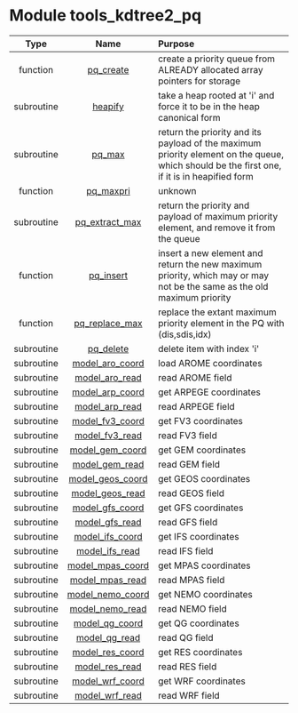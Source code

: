 # Module tools_kdtree2_pq

| Type | Name | Purpose |
| :--: | :--: | :---------- |
| function | [pq_create](https://github.com/benjaminmenetrier/bump-standalone/tree/master/src/tools_kdtree2_pq.F90#L81) | create a priority queue from ALREADY allocated array pointers for storage |
| subroutine | [heapify](https://github.com/benjaminmenetrier/bump-standalone/tree/master/src/tools_kdtree2_pq.F90#L109) | take a heap rooted at 'i' and force it to be in the heap canonical form |
| subroutine | [pq_max](https://github.com/benjaminmenetrier/bump-standalone/tree/master/src/tools_kdtree2_pq.F90#L186) | return the priority and its payload of the maximum priority element on the queue, which should be the first one, if it is in heapified form |
| function | [pq_maxpri](https://github.com/benjaminmenetrier/bump-standalone/tree/master/src/tools_kdtree2_pq.F90#L202) | unknown |
| subroutine | [pq_extract_max](https://github.com/benjaminmenetrier/bump-standalone/tree/master/src/tools_kdtree2_pq.F90#L217) | return the priority and payload of maximum priority element, and remove it from the queue |
| function | [pq_insert](https://github.com/benjaminmenetrier/bump-standalone/tree/master/src/tools_kdtree2_pq.F90#L247) | insert a new element and return the new maximum priority, which may or may not be the same as the old maximum priority |
| function | [pq_replace_max](https://github.com/benjaminmenetrier/bump-standalone/tree/master/src/tools_kdtree2_pq.F90#L294) | replace the extant maximum priority element in the PQ with (dis,sdis,idx) |
| subroutine | [pq_delete](https://github.com/benjaminmenetrier/bump-standalone/tree/master/src/tools_kdtree2_pq.F90#L368) | delete item with index 'i' |
| subroutine | [model_aro_coord](https://github.com/benjaminmenetrier/bump-standalone/tree/master/src/tools_kdtree2_pq.F90#L1) | load AROME coordinates |
| subroutine | [model_aro_read](https://github.com/benjaminmenetrier/bump-standalone/tree/master/src/tools_kdtree2_pq.F90#L102) | read AROME field |
| subroutine | [model_arp_coord](https://github.com/benjaminmenetrier/bump-standalone/tree/master/src/tools_kdtree2_pq.F90#L1) | get ARPEGE coordinates |
| subroutine | [model_arp_read](https://github.com/benjaminmenetrier/bump-standalone/tree/master/src/tools_kdtree2_pq.F90#L89) | read ARPEGE field |
| subroutine | [model_fv3_coord](https://github.com/benjaminmenetrier/bump-standalone/tree/master/src/tools_kdtree2_pq.F90#L1) | get FV3 coordinates |
| subroutine | [model_fv3_read](https://github.com/benjaminmenetrier/bump-standalone/tree/master/src/tools_kdtree2_pq.F90#L107) | read FV3 field |
| subroutine | [model_gem_coord](https://github.com/benjaminmenetrier/bump-standalone/tree/master/src/tools_kdtree2_pq.F90#L1) | get GEM coordinates |
| subroutine | [model_gem_read](https://github.com/benjaminmenetrier/bump-standalone/tree/master/src/tools_kdtree2_pq.F90#L84) | read GEM field |
| subroutine | [model_geos_coord](https://github.com/benjaminmenetrier/bump-standalone/tree/master/src/tools_kdtree2_pq.F90#L1) | get GEOS coordinates |
| subroutine | [model_geos_read](https://github.com/benjaminmenetrier/bump-standalone/tree/master/src/tools_kdtree2_pq.F90#L86) | read GEOS field |
| subroutine | [model_gfs_coord](https://github.com/benjaminmenetrier/bump-standalone/tree/master/src/tools_kdtree2_pq.F90#L1) | get GFS coordinates |
| subroutine | [model_gfs_read](https://github.com/benjaminmenetrier/bump-standalone/tree/master/src/tools_kdtree2_pq.F90#L85) | read GFS field |
| subroutine | [model_ifs_coord](https://github.com/benjaminmenetrier/bump-standalone/tree/master/src/tools_kdtree2_pq.F90#L1) | get IFS coordinates |
| subroutine | [model_ifs_read](https://github.com/benjaminmenetrier/bump-standalone/tree/master/src/tools_kdtree2_pq.F90#L78) | read IFS field |
| subroutine | [model_mpas_coord](https://github.com/benjaminmenetrier/bump-standalone/tree/master/src/tools_kdtree2_pq.F90#L1) | get MPAS coordinates |
| subroutine | [model_mpas_read](https://github.com/benjaminmenetrier/bump-standalone/tree/master/src/tools_kdtree2_pq.F90#L67) | read MPAS field |
| subroutine | [model_nemo_coord](https://github.com/benjaminmenetrier/bump-standalone/tree/master/src/tools_kdtree2_pq.F90#L1) | get NEMO coordinates |
| subroutine | [model_nemo_read](https://github.com/benjaminmenetrier/bump-standalone/tree/master/src/tools_kdtree2_pq.F90#L104) | read NEMO field |
| subroutine | [model_qg_coord](https://github.com/benjaminmenetrier/bump-standalone/tree/master/src/tools_kdtree2_pq.F90#L1) | get QG coordinates |
| subroutine | [model_qg_read](https://github.com/benjaminmenetrier/bump-standalone/tree/master/src/tools_kdtree2_pq.F90#L78) | read QG field |
| subroutine | [model_res_coord](https://github.com/benjaminmenetrier/bump-standalone/tree/master/src/tools_kdtree2_pq.F90#L1) | get RES coordinates |
| subroutine | [model_res_read](https://github.com/benjaminmenetrier/bump-standalone/tree/master/src/tools_kdtree2_pq.F90#L73) | read RES field |
| subroutine | [model_wrf_coord](https://github.com/benjaminmenetrier/bump-standalone/tree/master/src/tools_kdtree2_pq.F90#L1) | get WRF coordinates |
| subroutine | [model_wrf_read](https://github.com/benjaminmenetrier/bump-standalone/tree/master/src/tools_kdtree2_pq.F90#L83) | read WRF field |
